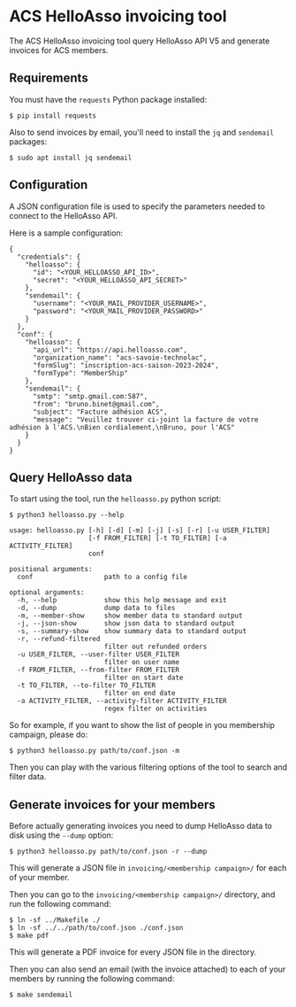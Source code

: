 # ACS HelloAsso invoicing tool

The ACS HelloAsso invoicing tool query HelloAsso API V5 and generate invoices for ACS members.

## Requirements

You must have the `requests` Python package installed:

```
$ pip install requests
```

Also to send invoices by email, you'll need to install the `jq` and `sendemail`
packages:

```
$ sudo apt install jq sendemail
```

## Configuration

A JSON configuration file is used to specify the parameters needed to connect
to the HelloAsso API.

Here is a sample configuration:

```
{
  "credentials": {
    "helloasso": {
      "id": "<YOUR_HELLOASSO_API_ID>",
      "secret": "<YOUR_HELLOASSO_API_SECRET>"
    },
    "sendemail": {
      "username": "<YOUR_MAIL_PROVIDER_USERNAME>",
      "password": "<YOUR_MAIL_PROVIDER_PASSWORD>"
    }
  },
  "conf": {
    "helloasso": {
      "api_url": "https://api.helloasso.com",
      "organization_name": "acs-savoie-technolac",
      "formSlug": "inscription-acs-saison-2023-2024",
      "formType": "MemberShip"
    },
    "sendemail": {
      "smtp": "smtp.gmail.com:587",
      "from": "bruno.binet@gmail.com",
      "subject": "Facture adhésion ACS",
      "message": "Veuillez trouver ci-joint la facture de votre adhésion à l'ACS.\nBien cordialement,\nBruno, pour l'ACS"
    }
  }
}
```

## Query HelloAsso data

To start using the tool, run the `helloasso.py` python script:

```
$ python3 helloasso.py --help

usage: helloasso.py [-h] [-d] [-m] [-j] [-s] [-r] [-u USER_FILTER]
                    [-f FROM_FILTER] [-t TO_FILTER] [-a ACTIVITY_FILTER]
                    conf

positional arguments:
  conf                  path to a config file

optional arguments:
  -h, --help            show this help message and exit
  -d, --dump            dump data to files
  -m, --member-show     show member data to standard output
  -j, --json-show       show json data to standard output
  -s, --summary-show    show summary data to standard output
  -r, --refund-filtered
                        filter out refunded orders
  -u USER_FILTER, --user-filter USER_FILTER
                        filter on user name
  -f FROM_FILTER, --from-filter FROM_FILTER
                        filter on start date
  -t TO_FILTER, --to-filter TO_FILTER
                        filter on end date
  -a ACTIVITY_FILTER, --activity-filter ACTIVITY_FILTER
                        regex filter on activities
```

So for example, if you want to show the list of people in you membership
campaign, please do:

```
$ python3 helloasso.py path/to/conf.json -m
```

Then you can play with the various filtering options of the tool to search and
filter data.

## Generate invoices for your members

Before actually generating invoices you need to dump HelloAsso data to disk
using the `--dump` option:

```
$ python3 helloasso.py path/to/conf.json -r --dump
```

This will generate a JSON file in `invoicing/<membership campaign>/` for each
of your member.

Then you can go to the `invoicing/<membership campaign>/` directory, and run
the following command:

```
$ ln -sf ../Makefile ./
$ ln -sf ../../path/to/conf.json ./conf.json
$ make pdf
```

This will generate a PDF invoice for every JSON file in the directory.

Then you can also send an email (with the invoice attached) to each of your
members by running the following command:

```
$ make sendemail
```
